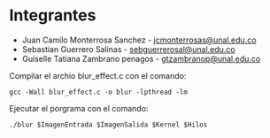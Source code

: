 # Integrantes
* Juan Camilo Monterrosa Sanchez - jcmonterrosas@unal.edu.co
* Sebastian Guerrero Salinas - sebguerrerosal@unal.edu.co
* Guiselle Tatiana Zambrano penagos - gtzambranop@unal.edu.co

Compilar el archio blur_effect.c con el comando:
```
gcc -Wall blur_effect.c -o blur -lpthread -lm
```

Ejecutar el porgrama con el comando:
```
./blur $ImagenEntrada $ImagenSalida $Kernel $Hilos
```
